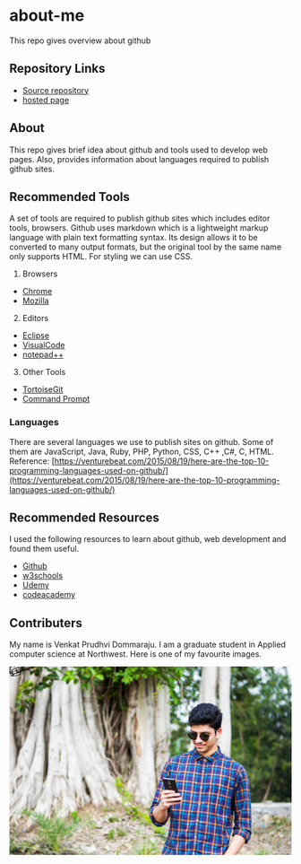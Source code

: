 # about-me
This repo gives overview about github

## Repository Links
- [Source repository](https://github.com/prudhvi15/about-me/)
- [hosted page](https://prudhvi15.github.io/about-me/)

## About

This repo gives brief idea about github and tools used to develop web pages. Also, provides information about languages required to publish github sites. 

## Recommended Tools

A set of tools are required to publish github sites which includes editor tools, browsers. Github uses markdown which is a lightweight markup language with plain text formatting syntax. Its design allows it to be converted to many output formats, but the original tool by the same name only supports HTML. For styling we can use CSS.

1. Browsers
 - [Chrome](https://www.google.com/chrome/)
 - [Mozilla](https://www.mozilla.org/en-US/firefox/new/)

2. Editors
 - [Eclipse](https://www.eclipse.org/downloads/)
 - [VisualCode](https://visualstudio.microsoft.com/downloads/)
 - [notepad++](https://notepad-plus-plus.org/download/v7.7.1.html)

3. Other Tools
 - [TortoiseGit](https://tortoisegit.org/download/)
 - [Command Prompt](https://download.cnet.com/Command-Prompt-Portable/3000-2094_4-75449677.html)
 
### Languages
  There are several languages we use to publish sites on github. Some of them are JavaScript, Java, Ruby, PHP, Python, CSS, C++ ,C#, C, HTML.
    Reference: [https://venturebeat.com/2015/08/19/here-are-the-top-10-programming-languages-used-on-github/](https://venturebeat.com/2015/08/19/here-are-the-top-10-programming-languages-used-on-github/)
## Recommended Resources

I used the following resources to learn about github, web development and found them useful.

- [Github](https://github.com/topics/web-development)
- [w3schools](https://www.w3schools.com)
- [Udemy](https://www.udemy.com/topic/web-development/)
- [codeacademy](https://www.codecademy.com/learn/paths/web-development)


## Contributers
 
 My name is Venkat Prudhvi Dommaraju. I am a graduate student in Applied computer science at Northwest. Here is one of my favourite images.
 
![](https://github.com/prudhvi15/about-me/blob/master/dslr2.jpeg?raw=true)

